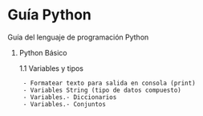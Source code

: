 # Guía Python
Guía del lenguaje de programación Python

1) Python Básico

    1.1 Variables y tipos

        - Formatear texto para salida en consola (print)
        - Variables String (tipo de datos compuesto)
        - Variables.- Diccionarios
        - Variables.- Conjuntos
    